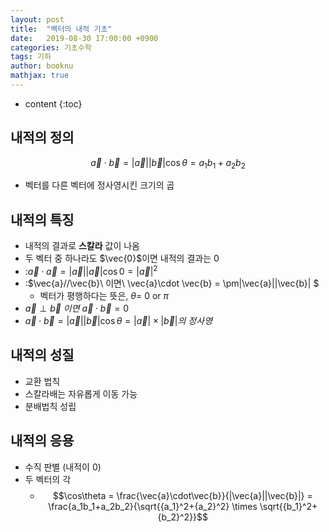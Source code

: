 ```yaml
---
layout: post
title:  "벡터의 내적 기초"
date:   2019-08-30 17:00:00 +0900
categories: 기초수학
tags: 기하
author: booknu
mathjax: true
---
```


* content
{:toc}
## 내적의 정의

$$\vec{a} \cdot \vec{b} = |\vec{a}||\vec{b}|\cos\theta = a_1b_1+a_2b_2$$

- 벡터를 다른 벡터에 정사영시킨 크기의 곱

## 내적의 특징

- 내적의 결과로 **스칼라** 값이 나옴
- 두 벡터 중 하나라도 $\vec{0}$이면 내적의 결과는 $0$
- :$\vec{a} \cdot \vec{a} = |\vec{a}||\vec{a}|\cos0 = |\vec{a}|^2$
- :$\vec{a}//\vec{b}\ 이면\ \vec{a}\cdot \vec{b} = \pm|\vec{a}||\vec{b}| $
  - 벡터가 평행하다는 뜻은, $\theta=$ $0$ or $\pi$
- $\vec{a} \perp \vec{b}\ 이면\ \vec{a} \cdot \vec{b} = 0$
- $\vec{a} \cdot \vec{b} = |\vec{a}||\vec{b}|\cos\theta=|\vec{a}|\times|\vec{b}|의\ 정사영$

## 내적의 성질

- 교환 법칙
- 스칼라배는 자유롭게 이동 가능
- 분배법칙 성립

## 내적의 응용

- 수직 판별 (내적이 $0$)
- 두 벡터의 각
  - $$\cos\theta = \frac{\vec{a}\cdot\vec{b}}{|\vec{a}||\vec{b}|} = \frac{a_1b_1+a_2b_2}{\sqrt{{a_1}^2+{a_2}^2} \times \sqrt{{b_1}^2+{b_2}^2}}$$

